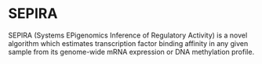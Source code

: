 # SEPIRA
SEPIRA (Systems EPigenomics Inference of Regulatory Activity) is a novel algorithm which estimates transcription factor binding affinity in any given sample from its genome-wide mRNA expression or DNA methylation profile.
